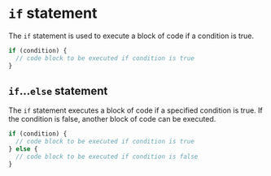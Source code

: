 # `if` statement

The `if` statement is used to execute a block of code if a condition is true.

```javascript
if (condition) {
  // code block to be executed if condition is true
}
```

## `if`...`else` statement

The `if` statement executes a block of code if a specified condition is true. If the condition is false, another block of code can be executed.

```javascript
if (condition) {
  // code block to be executed if condition is true
} else {
  // code block to be executed if condition is false
}
```
